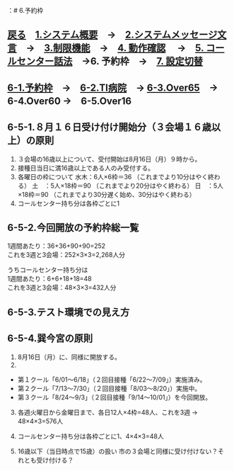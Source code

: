 ：# 6.予約枠  
## [戻る](https://github.com/78tch/VaccineYoyaku)　[1.システム概要](https://github.com/78tch/VaccineYoyaku/blob/main/1About/1-1About.md)　→　[2.システムメッセージ文言](https://github.com/78tch/VaccineYoyaku/blob/main/2SystemMessage/2-0Messages.md)　→　[3.制限機能](https://github.com/78tch/VaccineYoyaku/blob/main/3Limit/3-1Limit.md)　→　[4. 動作確認](https://github.com/78tch/VaccineYoyaku/blob/main/4Check/4-1Check.md) 　→　[5. コールセンター話法](https://github.com/78tch/VaccineYoyaku/blob/main/5Callcenter/5-1Callcenter.md)　→6. 予約枠　→　[7. 設定切替](https://github.com/78tch/VaccineYoyaku/blob/main/7Operation/7-1Operation.md)  
## [6-1.予約枠](https://github.com/78tch/VaccineYoyaku/blob/main/6Timetable/6-1Timetable.md)　→　[6-2.TI病院](https://github.com/78tch/VaccineYoyaku/blob/main/6Timetable/6-2TIHP.md)　→ [6-3.Over65](https://github.com/78tch/VaccineYoyaku/blob/main/6Timetable/6-4Over60.md)　→　6-4.Over60  →　6-5.Over16 

## 6-5-1.８月１６日受け付け開始分（３会場１６歳以上）の原則  
1. ３会場の16歳以上について、受付開始は8月16日（月）９時から。  
2. 接種日当日に満16歳以上である人のみ受付する。
3. 各曜日の枠について
   水木：6人×6枠＝36 （これまでより10分はやく終わる）
   土　：5人×18枠＝90 （これまでより20分はやく終わる）
   日　：5人×18枠＝90 （これまでより30分遅く始め、30分はやく終わる）
4. コールセンター持ち分は各枠ごとに1

## 6-5-2.今回開放の予約枠総一覧
1週間あたり：36+36+90+90=252  
これを3週と3会場：252×3×3=2,268人分  

うちコールセンター持ち分は  
1週間あたり：6+6+18+18=48  
これを3週と3会場：48×3×3=432人分  

## 6-5-3.テスト環境での見え方

## 6-5-4.巽今宮の原則
1. 8月16日（月）に、同様に開放する。
2. 
* 第１クール「6/01～6/18」（２回目接種「6/22〜7/09」）実施済み。
* 第２クール「7/13～7/30」（２回目接種「8/03〜8/20」）実施中。
* 第３クール「8/24～9/3」（２回目接種「9/14〜10/01」）を今回開放。
3. 各週火曜日から金曜日まで、各日12人×4枠=48人、これを3週 → 48×4×3=576人
4. コールセンター持ち分は各枠ごとに1、4×4×3=48人

5. 16歳以下（当日時点で15歳）の扱い
市の３会場と同様に受け付けない？それとも受け付ける？
